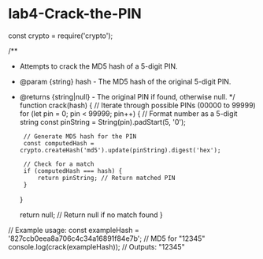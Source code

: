 # lab4-Crack-the-PIN

const crypto = require('crypto');

/**
 * Attempts to crack the MD5 hash of a 5-digit PIN.
 * @param {string} hash - The MD5 hash of the original 5-digit PIN.
 * @returns {string|null} - The original PIN if found, otherwise null.
 */
function crack(hash) {
    // Iterate through possible PINs (00000 to 99999)
    for (let pin = 0; pin < 99999; pin++) {
        // Format number as a 5-digit string
        const pinString = String(pin).padStart(5, '0');

        // Generate MD5 hash for the PIN
        const computedHash = crypto.createHash('md5').update(pinString).digest('hex');

        // Check for a match
        if (computedHash === hash) {
            return pinString; // Return matched PIN
        }
    }

    return null; // Return null if no match found
}

// Example usage:
const exampleHash = '827ccb0eea8a706c4c34a16891f84e7b'; // MD5 for "12345"
console.log(crack(exampleHash)); // Outputs: "12345"
